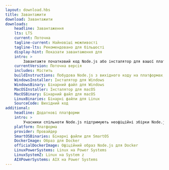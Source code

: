 ```yaml
---
layout: download.hbs
title: Завантажити
download: Завантажити
downloads:
    headline: Завантаження
    lts: LTS
    current: Поточна
    tagline-current: Найновіші можливості
    tagline-lts: Рекомендовано для більшості
    display-hint: Показати завантаження для
    intro: >
        Завантажте початковий код Node.js або інсталятор для вашої платформи та почніть розробку сьогодні.
    currentVersion: Поточна версія
    includes: Містить
    buildInstructions: Побудова Node.js з вихідного коду на платформах, що підтримуються
    WindowsInstaller: Інсталятор для Windows
    WindowsBinary: Бінарний файл для Windows
    MacOSInstaller: Інсталятор для macOS
    MacOSBinary: Бінарний файл для macOS
    LinuxBinaries: Бінарні файли для Linux
    SourceCode: Вихідний код
additional:
    headline: Додаткові платформи
    intro: >
        Учасники спільноти Node.js підтримують неофіційні збірки Node.js для додаткових платформ. Майте на увазі, що ці збірки не підтримуються основною командою Node.js і можуть не мати тієї ж функціональності що й поточний реліз Node.js.
    platform: Платформа
    provider: Провайдер
    SmartOSBinaries: Бінарні файли для SmartOS
    DockerImage: Образ для Docker
    officialDockerImage: Офіційний образ Node.js для Docker
    LinuxPowerSystems: Linux на Power Systems
    LinuxSystemZ: Linux на System z
    AIXPowerSystems: AIX на Power Systems
---
```

